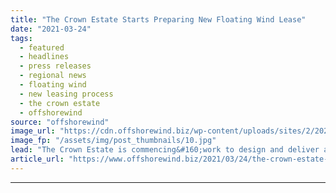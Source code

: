 ```yaml
---
title: "The Crown Estate Starts Preparing New Floating Wind Lease"
date: "2021-03-24"
tags: 
  - featured
  - headlines
  - press releases
  - regional news
  - floating wind
  - new leasing process
  - the crown estate
  - offshorewind
source: "offshorewind"
image_url: "https://cdn.offshorewind.biz/wp-content/uploads/sites/2/2021/03/24104503/The-Crown-Estate-Reveals-New-Floating-Wind-Leasing-Process.jpg"
image_fp: "/assets/img/post_thumbnails/10.jpg"
lead: "The Crown Estate is commencing&#160;work to design and deliver a new leasing opportunity for&#160;early"
article_url: "https://www.offshorewind.biz/2021/03/24/the-crown-estate-starts-preparing-new-floating-wind-lease/"
---
```


---
